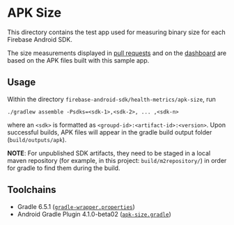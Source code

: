 # APK Size

This directory contains the test app used for measuring binary size for each Firebase Android SDK.

The size measurements displayed in
[pull requests](https://github.com/firebase/firebase-android-sdk/pulls) and on the
[dashboard](https://firebase.google.com/docs/android/sdk-metrics#binary-measurements) are based on
the APK files built with this sample app.

## Usage

Within the directory `firebase-android-sdk/health-metrics/apk-size`, run

```
./gradlew assemble -Psdks=<sdk-1>,<sdk-2>, ... ,<sdk-n>
```

where an `<sdk>` is formatted as `<groupd-id>:<artifact-id>:<version>`. Upon successful builds,
APK files will appear in the gradle build output folder (`build/outputs/apk`).

**NOTE**: For unpublished SDK artifacts, they need to be staged in a local maven repository (for
example, in this project: `build/m2repository/`) in order for gradle to find them during the build.

## Toolchains

- Gradle 6.5.1 ([`gradle-wrapper.properties`](./gradle/wrapper/gradle-wrapper.properties))
- Android Gradle Plugin 4.1.0-beta02 ([`apk-size.gradle`](./apk-size.gradle))
